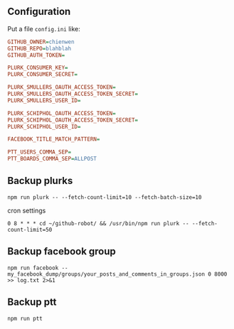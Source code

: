 ## Configuration

Put a file `config.ini` like:

```ini
GITHUB_OWNER=chienwen
GITHUB_REPO=blahblah
GITHUB_AUTH_TOKEN=

PLURK_CONSUMER_KEY=
PLURK_CONSUMER_SECRET=

PLURK_SMULLERS_OAUTH_ACCESS_TOKEN=
PLURK_SMULLERS_OAUTH_ACCESS_TOKEN_SECRET=
PLURK_SMULLERS_USER_ID=

PLURK_SCHIPHOL_OAUTH_ACCESS_TOKEN=
PLURK_SCHIPHOL_OAUTH_ACCESS_TOKEN_SECRET=
PLURK_SCHIPHOL_USER_ID=

FACEBOOK_TITLE_MATCH_PATTERN=

PTT_USERS_COMMA_SEP=
PTT_BOARDS_COMMA_SEP=ALLPOST
```

## Backup plurks

```
npm run plurk -- --fetch-count-limit=10 --fetch-batch-size=10
```

cron settings

```
0 8 * * * cd ~/github-robot/ && /usr/bin/npm run plurk -- --fetch-count-limit=50
```

## Backup facebook group

```
npm run facebook -- my_facebook_dump/groups/your_posts_and_comments_in_groups.json 0 8000 >> log.txt 2>&1
```

## Backup ptt

```
npm run ptt
```
